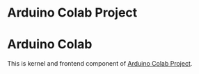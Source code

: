 # Arduino Colab Project 

# Arduino Colab 
This is kernel and frontend component of [Arduino Colab Project](https://github.com/sgtkingo/ArduinoColab.git). 